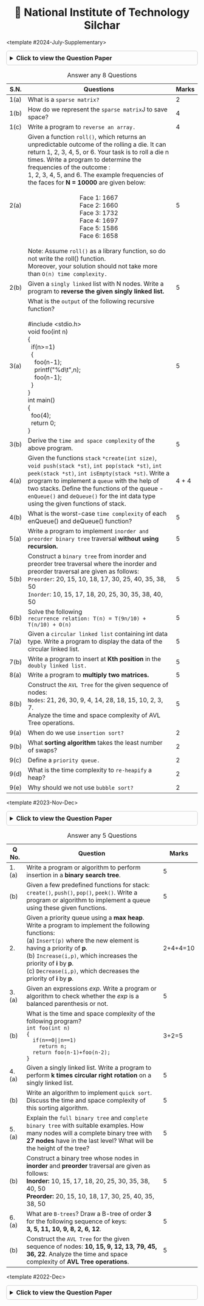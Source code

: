 <div align="center">
  <h1>🏫 National Institute of Technology Silchar</h1>
</div>

<CodeTabs :languages="[
  { name: '2024-July-Supplementary', slot: '2024-July-Supplementary' },
  { name : '2023-Nov-Dec', slot : '2023-Nov-Dec'},
  { name : '2022-Dec', slot : '2022-Dec'},
]">

<template #2024-July-Supplementary>

<details style="margin-bottom: 5px; margin-top : 10px; border: 1px solid #ccc; border-radius: 5px; padding: 8px;">
  <summary style="font-weight: bold; cursor: pointer; font-size: 1rem;">Click to view the Question Paper</summary>
  <div align="center" style="margin-top: 10px;">
    <img src="https://res.cloudinary.com/dzgoq3ikq/image/upload/v1760764416/Screenshot_18-Oct_10-42-39_3266_xylnqq.png" 
         alt="Question Paper" 
         style="max-width: 90%; height: auto; border-radius: 8px; box-shadow: 0 2px 8px rgba(0,0,0,0.2);" />
    <img src="https://res.cloudinary.com/dzgoq3ikq/image/upload/v1760764468/Screenshot_18-Oct_10-44-10_20041_rf9ukm.png" 
         alt="Question Paper" 
         style="max-width: 90%; height: auto; border-radius: 8px; box-shadow: 0 2px 8px rgba(0,0,0,0.2);" />
</div>
</details>

<table style="width: 100%; border-collapse: collapse; border-color:none">
    <caption>Answer any 8 Questions</caption>
<thead>
    <tr>
      <th>S.N.</th>
      <th>Questions</th>
      <th>Marks</th>
    </tr>
  </thead>
  <tbody>
    <tr>
      <td>1(a)</td>
      <td>What is a <code>sparse matrix?</code></td>
      <td>2</td>
    </tr>
    <tr>
      <td>1(b)</td>
      <td>How do we represent the <code>sparse matrix</code>J to save space?</td>
      <td>4</td>
    </tr>
    <tr>
      <td>1(c)</td>
      <td>Write a program to <code>reverse an array.</code></td>
      <td>4</td>
    </tr>
    <tr>
      <td>2(a)</td>
      <td>Given a function <code>roll()</code>, which returns an unpredictable outcome of the rolling a die. It can return 1, 2, 3, 4, 5, or 6. Your task is to roll a die n times. Write a program to determine the frequencies of the outcome : <br> 1, 2, 3, 4, 5, and 6. The example frequencies of the faces for <strong>N = 10000</strong> are given below: <div align = "center"> <br> Face 1: 1667 <br> Face 2: 1660 <br> Face 3: 1732 <br> Face 4: 1697 <br> Face 5: 1586 <br> Face 6: 1658</div> <br>Note: Assume <code>roll()</code> as a library function, so do not write the roll() function. <br> Moreover, your solution should not take more than <code>O(n) time complexity.</code></td>
      <td>5</td>
    </tr>
    <tr>
      <td>2(b)</td>
      <td>Given a <code>singly linked</code> list with N nodes. Write a program to <strong>reverse the given singly linked list.</strong></td>
      <td>5</td>
    </tr>
    <tr>
      <td>3(a)</td>
      <td>What is the <code>output</code> of the following recursive function?<br><br>#include &lt;stdio.h&gt;<br>void foo(int n)<br>{<br>&nbsp;&nbsp;if(n>=1)<br>&nbsp;&nbsp;{<br>&nbsp;&nbsp;&nbsp;&nbsp;foo(n-1);<br>&nbsp;&nbsp;&nbsp;&nbsp;printf("%d\t",n);<br>&nbsp;&nbsp;&nbsp;&nbsp;foo(n-1);<br>&nbsp;&nbsp;}<br>}<br>int main()<br>{<br>&nbsp;&nbsp;foo(4);<br>&nbsp;&nbsp;return 0;<br>}</td>
      <td>5</td>
    </tr>
    <tr>
      <td>3(b)</td>
      <td>Derive the <code>time and space complexity</code> of the above program.</td>
      <td>5</td>
    </tr>
    <tr>
      <td>4(a)</td>
      <td>Given the functions <code>stack</code> <code>*create(int size)</code>, <code>void push(stack *st)</code>, <code>int pop(stack *st)</code>, <code>int peek(stack *st)</code>, <code>int isEmpty(stack *st)</code>. Write a program to implement a <code>queue</code> with the help of two stacks. Define the functions of the queue - <code>enQueue()</code> and <code>deQueue()</code> for the int data type using the given functions of stack.</td>
      <td>4 + 4</td>
    </tr>
    <tr>
      <td>4(b)</td>
      <td>What is the worst-case <code>time complexity</code> of each enQueue() and deQueue() function?</td>
      <td>5</td>
    </tr>
    <tr>
      <td>5(a)</td>
      <td>Write a program to implement <code>inorder and preorder binary tree</code> traversal <strong>without using recursion.</strong></td>
      <td>5</td>
    </tr>
    <tr>
      <td>5(b)</td>
      <td>Construct a <code>binary tree</code> from inorder and preorder tree traversal where the inorder and preorder traversal are given as follows: <br> <code>Preorder</code>: 20, 15, 10, 18, 17, 30, 25, 40, 35, 38, 50 <br> <code>Inorder</code>: 10, 15, 17, 18, 20, 25, 30, 35, 38, 40, 50</td>
      <td>5</td>
    </tr>
    <tr>
      <td>6(b)</td>
      <td>Solve the following <br> <code>recurrence relation: T(n) = T(9n/10) + T(n/10) + O(n)</code></td>
      <td>5</td>
    </tr>
    <tr>
      <td>7(a)</td>
      <td>Given a <code>circular linked list</code> containing int data type. Write a program to display the data of the circular linked list.</td>
      <td>5</td>
    </tr>
    <tr>
      <td>7(b)</td>
      <td>Write a program to insert at <strong>Kth position</strong> in the <code>doubly linked list.</code></td>
      <td>5</td>
    </tr>
    <tr>
      <td>8(a)</td>
      <td>Write a program to <strong>multiply two matrices.</strong></td>
      <td>5</td>
    </tr>
    <tr>
      <td>8(b)</td>
      <td>Construct the <code>AVL Tree</code> for the given sequence of nodes: <br> 
                <code>Nodes</code>: 21, 26, 30, 9, 4, 14, 28, 18, 15, 10, 2, 3, 7. <br> Analyze the time and space complexity of AVL Tree operations.</td>
      <td>5</td>
    </tr>
    <tr>
      <td>9(a)</td>
      <td>When do we use <code>insertion sort?</code></td>
      <td>2</td>
    </tr>
    <tr>
      <td>9(b)</td>
      <td>What <strong>sorting algorithm</strong> takes the least number of swaps?</td>
      <td>2</td>
    </tr>
    <tr>
      <td>9(c)</td>
      <td>Define a <code>priority queue.</code></td>
      <td>2</td>
    </tr>
    <tr>
      <td>9(d)</td>
      <td>What is the time complexity to <code>re-heapify</code> a heap?</td>
      <td>2</td>
    </tr>
    <tr>
      <td>9(e)</td>
      <td>Why should we not use <code>bubble sort?</code></td>
      <td>2</td>
    </tr>
  </tbody>
</table>

</template>

<template #2023-Nov-Dec>

<details style="margin-bottom: 5px; margin-top : 10px; border: 1px solid #ccc; border-radius: 5px; padding: 8px;">
  <summary style="font-weight: bold; cursor: pointer; font-size: 1rem;">Click to view the Question Paper</summary>
  <div align="center" style="margin-top: 10px;">
    <img src="https://res.cloudinary.com/dzgoq3ikq/image/upload/v1760779286/Screenshot_18-Oct_14-51-03_13073_u67iys.png" 
         alt="Question Paper" 
         style="max-width: 90%; height: auto; border-radius: 8px; box-shadow: 0 2px 8px rgba(0,0,0,0.2);" />
</div>
</details>

<table style="width: 100%; border-collapse: collapse; border-color:none">
<caption>Answer any 5 Questions</caption>
  <thead>
    <tr>
      <th>Q No.</th>
      <th>Question</th>
      <th>Marks</th>
    </tr>
  </thead>
  <tbody>
    <tr>
      <td>1. (a)</td>
      <td>Write a program or algorithm to perform insertion in a <strong>binary search tree</strong>.</td>
      <td>5</td>
    </tr>
    <tr>
      <td>(b)</td>
      <td>Given a few predefined functions for stack: <code>create()</code>, <code>push()</code>, <code>pop()</code>, <code>peek()</code>. Write a program or algorithm to implement a queue using these given functions.</td>
      <td>5</td>
    </tr>
    <tr>
      <td>2.</td>
      <td>Given a priority queue using a <strong>max heap</strong>. Write a program to implement the following functions:<br>
      (a) <code>Insert(p)</code> where the new element is having a priority of <strong>p</strong>.<br>
      (b) <code>Increase(i,p)</code>, which increases the priority of <strong>i</strong> by <strong>p</strong>.<br>
      (c) <code>Decrease(i,p)</code>, which decreases the priority of <strong>i</strong> by <strong>p</strong>.</td>
      <td>2+4+4=10</td>
    </tr>
    <tr>
      <td>3. (a)</td>
      <td>Given an expressions <em>exp</em>. Write a program or algorithm to check whether the <em>exp</em> is a balanced parenthesis or not.</td>
      <td>5</td>
    </tr>
    <tr>
      <td>(b)</td>
      <td>What is the time and space complexity of the following program?<br>
      <code>int foo(int n)</code><br>
      <code>{</code><br>
      <code>&nbsp;&nbsp;if(n==0||n==1)</code><br>
      <code>&nbsp;&nbsp;&nbsp;&nbsp;return n;</code><br>
      <code>&nbsp;&nbsp;return foo(n-1)+foo(n-2);</code><br>
      <code>}</code></td>
      <td>3+2=5</td>
    </tr>
    <tr>
      <td>4. (a)</td>
      <td>Given a singly linked list. Write a program to perform <strong>k times circular right rotation</strong> on a singly linked list.</td>
      <td>5</td>
    </tr>
    <tr>
      <td>(b)</td>
      <td>Write an algorithm to implement <code>quick sort</code>. Discuss the time and space complexity of this sorting algorithm.</td>
      <td>5</td>
    </tr>
    <tr>
      <td>5. (a)</td>
      <td>Explain the <code>full binary tree</code> and <code>complete binary tree</code> with suitable examples. How many nodes will a complete binary tree with <strong>27 nodes</strong> have in the last level? What will be the height of the tree?</td>
      <td>5</td>
    </tr>
    <tr>
      <td>(b)</td>
      <td>Construct a binary tree whose nodes in <strong>inorder</strong> and <strong>preorder</strong> traversal are given as follows:<br>
      <strong>Inorder:</strong> 10, 15, 17, 18, 20, 25, 30, 35, 38, 40, 50<br>
      <strong>Preorder:</strong> 20, 15, 10, 18, 17, 30, 25, 40, 35, 38, 50</td>
      <td>5</td>
    </tr>
    <tr>
      <td>6. (a)</td>
      <td>What are <code>B-trees</code>? Draw a B-tree of order <strong>3</strong> for the following sequence of keys:<br>
      <strong>3, 5, 11, 10, 9, 8, 2, 6, 12</strong>.</td>
      <td>5</td>
    </tr>
    <tr>
      <td>(b)</td>
      <td>Construct the <code>AVL Tree</code> for the given sequence of nodes: <strong>10, 15, 9, 12, 13, 79, 45, 36, 22</strong>. Analyze the time and space complexity of <strong>AVL Tree operations</strong>.</td>
      <td>5</td>
    </tr>
  </tbody>
</table>

</template>

<template #2022-Dec>

<details style="margin-bottom: 5px; margin-top : 10px; border: 1px solid #ccc; border-radius: 5px; padding: 8px;">
  <summary style="font-weight: bold; cursor: pointer; font-size: 1rem;">Click to view the Question Paper</summary>
  <div align="center" style="margin-top: 10px;">
    <img src="https://res.cloudinary.com/dzgoq3ikq/image/upload/v1760779716/Screenshot_18-Oct_14-58-16_26330_ctq1cw.png" 
         alt="Question Paper" 
         style="max-width: 90%; height: auto; border-radius: 8px; box-shadow: 0 2px 8px rgba(0,0,0,0.2);" />
    <img src="https://res.cloudinary.com/dzgoq3ikq/image/upload/v1760779732/Screenshot_18-Oct_14-58-36_5188_vx1mte.png" 
         alt="Question Paper" 
         style="max-width: 90%; height: auto; border-radius: 8px; box-shadow: 0 2px 8px rgba(0,0,0,0.2);" />
    <img src="https://res.cloudinary.com/dzgoq3ikq/image/upload/v1760779756/Screenshot_18-Oct_14-58-54_23238_okxqzw.png" 
         alt="Question Paper" 
         style="max-width: 90%; height: auto; border-radius: 8px; box-shadow: 0 2px 8px rgba(0,0,0,0.2);" />
</div>
</details>

</template>

</CodeTabs>
